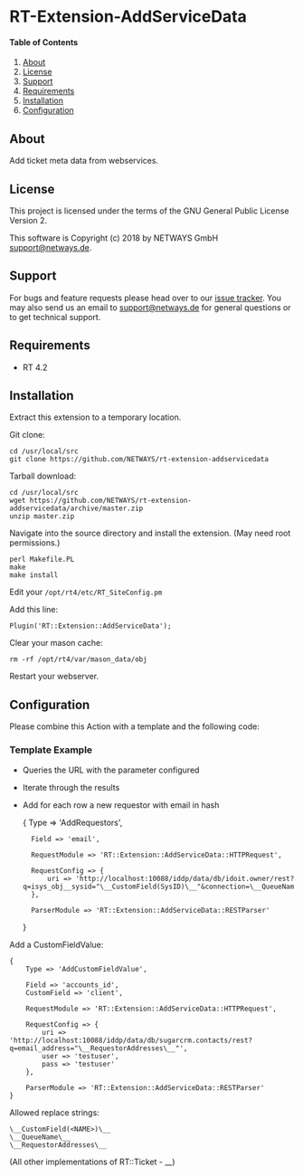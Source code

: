 # RT-Extension-AddServiceData

#### Table of Contents

1. [About](#about)
2. [License](#license)
3. [Support](#support)
4. [Requirements](#requirements)
5. [Installation](#installation)
6. [Configuration](#configuration)

## About

Add ticket meta data from webservices.

## License

This project is licensed under the terms of the GNU General Public License Version 2.

This software is Copyright (c) 2018 by NETWAYS GmbH [support@netways.de](mailto:support@netways.de).

## Support

For bugs and feature requests please head over to our [issue tracker](https://github.com/NETWAYS/rt-extension-addservicedata/issues).
You may also send us an email to [support@netways.de](mailto:support@netways.de) for general questions or to get technical support.

## Requirements

- RT 4.2

## Installation

Extract this extension to a temporary location.

Git clone:

    cd /usr/local/src
    git clone https://github.com/NETWAYS/rt-extension-addservicedata

Tarball download:

    cd /usr/local/src
    wget https://github.com/NETWAYS/rt-extension-addservicedata/archive/master.zip
    unzip master.zip

Navigate into the source directory and install the extension. (May need root permissions.)

    perl Makefile.PL
    make
    make install

Edit your `/opt/rt4/etc/RT_SiteConfig.pm`

Add this line:

    Plugin('RT::Extension::AddServiceData');

Clear your mason cache:

    rm -rf /opt/rt4/var/mason_data/obj

Restart your webserver.

## Configuration

Please combine this Action with a template and the following code:

### Template Example

- Queries the URL with the parameter configured
- Iterate through the results
- Add for each row a new requestor with email in hash

    {
        Type => 'AddRequestors',

        Field => 'email',

        RequestModule => 'RT::Extension::AddServiceData::HTTPRequest',

        RequestConfig => {
            uri => 'http://localhost:10088/iddp/data/db/idoit.owner/rest?q=isys_obj__sysid="\__CustomField(SysID)\__"&connection=\__QueueName\__'
        },

        ParserModule => 'RT::Extension::AddServiceData::RESTParser'
    }

Add a CustomFieldValue:

    {
        Type => 'AddCustomFieldValue',

        Field => 'accounts_id',
        CustomField => 'client',

        RequestModule => 'RT::Extension::AddServiceData::HTTPRequest',

        RequestConfig => {
            uri => 'http://localhost:10088/iddp/data/db/sugarcrm.contacts/rest?q=email_address="\__RequestorAddresses\__"',
            user => 'testuser',
            pass => 'testuser'
        },

        ParserModule => 'RT::Extension::AddServiceData::RESTParser'
    }

Allowed replace strings:

    \__CustomField(<NAME>)\__
    \__QueueName\__
    \__RequestorAddresses\__

(All other implementations of RT::Ticket - \__<METHOD>\__)
